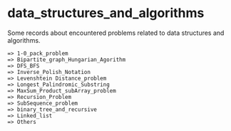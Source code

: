 # data_structures_and_algorithms
Some records about encountered problems related to data structures and algorithms.
	
	=> 1-0_pack_problem
	=> Bipartite_graph_Hungarian_Agorithm
	=> DFS_BFS
	=> Inverse_Polish_Notation
	=> Levenshtein Distance_problem
	=> Longest_Palindromic_Substring
  	=> MaxSum_Product_subArray_problem
  	=> Recursion_Problem
  	=> SubSequence_problem
	=> binary_tree_and_recursive
	=> Linked_list
  	=> Others
